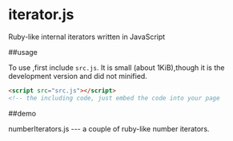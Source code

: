 iterator.js
===========

Ruby-like internal iterators written in JavaScript

##usage

To use ,first include `src.js`. It is small (about 1KiB),though it is the development version and did not minified.
```html
<script src="src.js"></script>
<!-- the including code, just embed the code into your page
```

##demo

numberIterators.js --- a couple of ruby-like number iterators.
